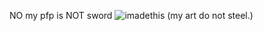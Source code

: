 NO my pfp is NOT sword
![imadethis](https://file.garden/Z5ob0nF4TStRP2ot/uglyasf)
(my art do not steel.)
